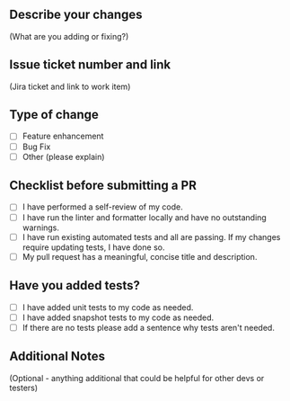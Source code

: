 ## Describe your changes
(What are you adding or fixing?)

## Issue ticket number and link
(Jira ticket and link to work item)

## Type of change
- [ ] Feature enhancement
- [ ] Bug Fix
- [ ] Other (please explain)

## Checklist before submitting a PR
- [ ] I have performed a self-review of my code.
- [ ] I have run the linter and formatter locally and have no outstanding warnings.
- [ ] I have run existing automated tests and all are passing. If my changes require updating tests, I have done so.
- [ ] My pull request has a meaningful, concise title and description.

## Have you added tests?
- [ ] I have added unit tests to my code as needed.
- [ ] I have added snapshot tests to my code as needed.
- [ ] If there are no tests please add a sentence why tests aren't needed.

## Additional Notes
(Optional - anything additional that could be helpful for other devs or testers)
